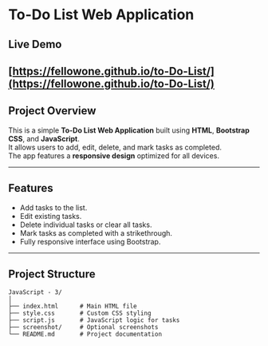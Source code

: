 # To-Do List Web Application

## Live Demo
[https://fellowone.github.io/to-Do-List/](https://fellowone.github.io/to-Do-List/)  
---

## Project Overview
This is a simple **To-Do List Web Application** built using **HTML**, **Bootstrap CSS**, and **JavaScript**.  
It allows users to add, edit, delete, and mark tasks as completed.  
The app features a **responsive design** optimized for all devices.

---

## Features
- Add tasks to the list.
- Edit existing tasks.
- Delete individual tasks or clear all tasks.
- Mark tasks as completed with a strikethrough.
- Fully responsive interface using Bootstrap.

---

## Project Structure
```plaintext
JavaScript - 3/
│
├── index.html      # Main HTML file
├── style.css       # Custom CSS styling
├── script.js       # JavaScript logic for tasks
├── screenshot/     # Optional screenshots
└── README.md       # Project documentation
